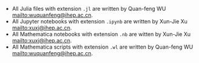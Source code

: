 <!--
 Copyright (c) 2023 Quan-feng WU <wuquanfeng@ihep.ac.cn> and Xun-Jie Xu <xuxj@ihep.ac.cn>
 
 This software is released under the MIT License.
 https://opensource.org/licenses/MIT
-->

- All Julia files with extension `.jl` are written by Quan-feng WU <mailto:wuquanfeng@ihep.ac.cn>.
- All Jupyter notebooks with extension `.ipynb` are written by Xun-Jie Xu <mailto:xuxj@ihep.ac.cn>.
- All Mathematica notebooks with extension `.nb` are witten by Xun-Jie Xu <mailto:xuxj@ihep.ac.cn>.
- All Mathematica scripts with extension `.wl` are written by Quan-feng WU <mailto:wuquanfeng@ihep.ac.cn>.
